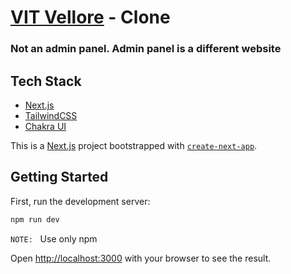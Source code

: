 # [VIT Vellore](https://vit.ac.in/) - Clone

### Not an admin panel. Admin panel is a different website

## Tech Stack

- [Next.js](https://nextjs.org/)
- [TailwindCSS](https://tailwindcss.com/)
- [Chakra UI](https://chakra-ui.com/)

This is a [Next.js](https://nextjs.org/) project bootstrapped with [`create-next-app`](https://github.com/vercel/next.js/tree/canary/packages/create-next-app).

## Getting Started

First, run the development server:

```bash
npm run dev
```

`NOTE:` &nbsp; Use only npm

Open [http://localhost:3000](http://localhost:3000) with your browser to see the result.
